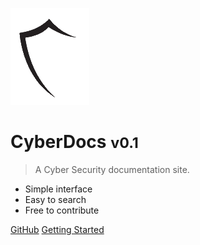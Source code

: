![logo](_media/logo.png)

# CyberDocs <small>v0.1</small>

> A Cyber Security documentation site.

- Simple interface
- Easy to search
- Free to contribute

[GitHub](https://github.com/ahmtcnn/cyberdocs)
[Getting Started](#CyberDocs)
